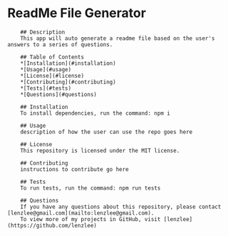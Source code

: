 # ReadMe File Generator
        
        ## Description
        This app will auto generate a readme file based on the user's answers to a series of questions.
        
        ## Table of Contents
        *[Installation](#installation)
        *[Usage](#usage)
        *[License](#license)
        *[Contributing](#contributing)
        *[Tests](#tests)
        *[Questions](#questions)
        
        ## Installation
        To install dependencies, run the command: npm i
        
        ## Usage
        description of how the user can use the repo goes here
        
        ## License
        This repository is licensed under the MIT license.
        
        ## Contributing
        instructions to contribute go here
        
        ## Tests
        To run tests, run the command: npm run tests
        
        ## Questions
        If you have any questions about this repository, please contact [lenzlee@gmail.com](mailto:lenzlee@gmail.com).
        To view more of my projects in GitHub, visit [lenzlee](https://github.com/lenzlee)